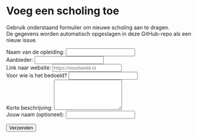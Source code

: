 # Voeg een scholing toe

Gebruik onderstaand formulier om nieuwe scholing aan te dragen.  
De gegevens worden automatisch opgeslagen in deze GitHub-repo als een nieuw issue.

<form id="scholingsformulier">
  <div class="form-group">
    <label for="opleiding">Naam van de opleiding:</label>
    <input name="opleiding" id="opleiding" required>
  </div>

  <div class="form-group">
    <label for="aanbieder">Aanbieder:</label>
    <input name="aanbieder" id="aanbieder" required>
  </div>

  <div class="form-group">
    <label for="link">Link naar website:</label>
    <input name="link" id="link" type="text" placeholder="https://voorbeeld.nl">
  </div>

  <div class="form-group">
    <label for="doelgroep">Voor wie is het bedoeld?</label>
    <input name="doelgroep" id="doelgroep">
  </div>

  <div class="form-group">
    <label for="beschrijving">Korte beschrijving:</label>
    <textarea name="beschrijving" id="beschrijving" rows="5"></textarea>
  </div>

  <div class="form-group">
    <label for="naam">Jouw naam (optioneel):</label>
    <input name="naam" id="naam">
  </div>

  <button type="submit">Verzenden</button>
</form>

<div id="status" style="margin-top:1rem;"></div>

<script>
document.getElementById("scholingsformulier").addEventListener("submit", async (e) => {
  e.preventDefault();
  const data = new FormData(e.target);
  const v = Object.fromEntries(data.entries());

  const issueBody = `
**Naam opleiding**: ${v.opleiding}
**Aanbieder**: ${v.aanbieder}
**Website**: ${v.link}
**Doelgroep**: ${v.doelgroep}
**Beschrijving**:
${v.beschrijving}

*Ingediend door: ${v.naam || 'anoniem'}*
  `;

  const r = await fetch("https://api.github.com/repos/Ajsvdk/Ai-Geletterdheid-FMS/issues", {
    method: "POST",
    headers: {
      "Authorization": "Bearer __ISSUE_TOKEN__",    // ← wordt door workflow vervangen
      "Accept": "application/vnd.github+json"
    },
    body: JSON.stringify({
      title: `Nieuw aanbod: ${v.opleiding}`,
      body: issueBody,
      labels: ["inzending"]
    })
  });

  document.getElementById("status").textContent =
    r.ok ? "✅ Bedankt! Je inzending is opgeslagen." :
           "❌ Er ging iets mis. Probeer het later opnieuw.";
  if (r.ok) e.target.reset();
});
</script>
